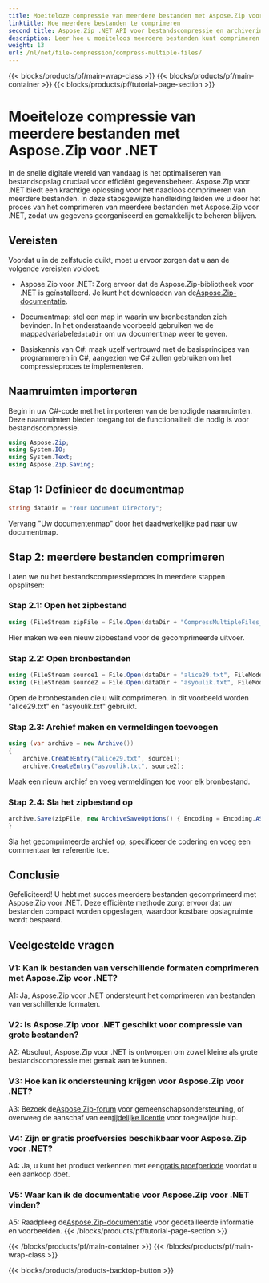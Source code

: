 ```yaml
---
title: Moeiteloze compressie van meerdere bestanden met Aspose.Zip voor .NET
linktitle: Hoe meerdere bestanden te comprimeren
second_title: Aspose.Zip .NET API voor bestandscompressie en archivering
description: Leer hoe u moeiteloos meerdere bestanden kunt comprimeren met Aspose.Zip voor .NET. Optimaliseer de opslag en verbeter het bestandsbeheer met deze uitgebreide handleiding.
weight: 13
url: /nl/net/file-compression/compress-multiple-files/
---
```


{{< blocks/products/pf/main-wrap-class >}}
{{< blocks/products/pf/main-container >}}
{{< blocks/products/pf/tutorial-page-section >}}

# Moeiteloze compressie van meerdere bestanden met Aspose.Zip voor .NET

In de snelle digitale wereld van vandaag is het optimaliseren van bestandsopslag cruciaal voor efficiënt gegevensbeheer. Aspose.Zip voor .NET biedt een krachtige oplossing voor het naadloos comprimeren van meerdere bestanden. In deze stapsgewijze handleiding leiden we u door het proces van het comprimeren van meerdere bestanden met Aspose.Zip voor .NET, zodat uw gegevens georganiseerd en gemakkelijk te beheren blijven.

## Vereisten

Voordat u in de zelfstudie duikt, moet u ervoor zorgen dat u aan de volgende vereisten voldoet:

-  Aspose.Zip voor .NET: Zorg ervoor dat de Aspose.Zip-bibliotheek voor .NET is geïnstalleerd. Je kunt het downloaden van de[Aspose.Zip-documentatie](https://reference.aspose.com/zip/net/).

-  Documentmap: stel een map in waarin uw bronbestanden zich bevinden. In het onderstaande voorbeeld gebruiken we de mappadvariabele`dataDir` om uw documentmap weer te geven.

- Basiskennis van C#: maak uzelf vertrouwd met de basisprincipes van programmeren in C#, aangezien we C# zullen gebruiken om het compressieproces te implementeren.

## Naamruimten importeren

Begin in uw C#-code met het importeren van de benodigde naamruimten. Deze naamruimten bieden toegang tot de functionaliteit die nodig is voor bestandscompressie.

```csharp
using Aspose.Zip;
using System.IO;
using System.Text;
using Aspose.Zip.Saving;
```

## Stap 1: Definieer de documentmap

```csharp
string dataDir = "Your Document Directory";
```

Vervang "Uw documentenmap" door het daadwerkelijke pad naar uw documentmap.

## Stap 2: meerdere bestanden comprimeren

Laten we nu het bestandscompressieproces in meerdere stappen opsplitsen:

### Stap 2.1: Open het zipbestand

```csharp
using (FileStream zipFile = File.Open(dataDir + "CompressMultipleFiles_out.zip", FileMode.Create))
```

Hier maken we een nieuw zipbestand voor de gecomprimeerde uitvoer.

### Stap 2.2: Open bronbestanden

```csharp
using (FileStream source1 = File.Open(dataDir + "alice29.txt", FileMode.Open, FileAccess.Read))
using (FileStream source2 = File.Open(dataDir + "asyoulik.txt", FileMode.Open, FileAccess.Read))
```

Open de bronbestanden die u wilt comprimeren. In dit voorbeeld worden "alice29.txt" en "asyoulik.txt" gebruikt.

### Stap 2.3: Archief maken en vermeldingen toevoegen

```csharp
using (var archive = new Archive())
{
    archive.CreateEntry("alice29.txt", source1);
    archive.CreateEntry("asyoulik.txt", source2);
```

Maak een nieuw archief en voeg vermeldingen toe voor elk bronbestand.

### Stap 2.4: Sla het zipbestand op

```csharp
archive.Save(zipFile, new ArchiveSaveOptions() { Encoding = Encoding.ASCII, ArchiveComment = "There are two poems from Canterbury corpus" });
}
```

Sla het gecomprimeerde archief op, specificeer de codering en voeg een commentaar ter referentie toe.

## Conclusie

Gefeliciteerd! U hebt met succes meerdere bestanden gecomprimeerd met Aspose.Zip voor .NET. Deze efficiënte methode zorgt ervoor dat uw bestanden compact worden opgeslagen, waardoor kostbare opslagruimte wordt bespaard.

## Veelgestelde vragen

### V1: Kan ik bestanden van verschillende formaten comprimeren met Aspose.Zip voor .NET?

A1: Ja, Aspose.Zip voor .NET ondersteunt het comprimeren van bestanden van verschillende formaten.

### V2: Is Aspose.Zip voor .NET geschikt voor compressie van grote bestanden?

A2: Absoluut, Aspose.Zip voor .NET is ontworpen om zowel kleine als grote bestandscompressie met gemak aan te kunnen.

### V3: Hoe kan ik ondersteuning krijgen voor Aspose.Zip voor .NET?

 A3: Bezoek de[Aspose.Zip-forum](https://forum.aspose.com/c/zip/37) voor gemeenschapsondersteuning, of overweeg de aanschaf van een[tijdelijke licentie](https://purchase.aspose.com/temporary-license/) voor toegewijde hulp.

### V4: Zijn er gratis proefversies beschikbaar voor Aspose.Zip voor .NET?

 A4: Ja, u kunt het product verkennen met een[gratis proefperiode](https://releases.aspose.com/zip/net) voordat u een aankoop doet.

### V5: Waar kan ik de documentatie voor Aspose.Zip voor .NET vinden?

 A5: Raadpleeg de[Aspose.Zip-documentatie](https://reference.aspose.com/zip/net/) voor gedetailleerde informatie en voorbeelden.
{{< /blocks/products/pf/tutorial-page-section >}}

{{< /blocks/products/pf/main-container >}}
{{< /blocks/products/pf/main-wrap-class >}}

{{< blocks/products/products-backtop-button >}}
